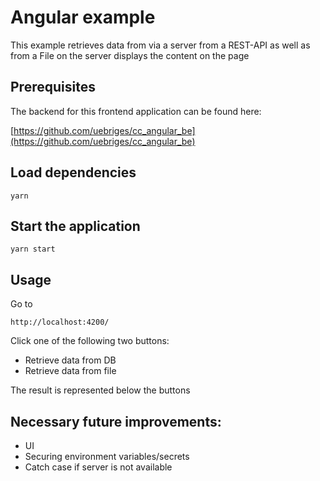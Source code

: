 # Angular example

This example retrieves data from via a server from a REST-API as well as from a File on the server displays the content on the page

## Prerequisites

The backend for this frontend application can be found here:

[https://github.com/uebriges/cc_angular_be](https://github.com/uebriges/cc_angular_be)

## Load dependencies

```
yarn
```

## Start the application

```
yarn start
```

## Usage

Go to

```
http://localhost:4200/
```

Click one of the following two buttons:

- Retrieve data from DB
- Retrieve data from file

The result is represented below the buttons

## Necessary future improvements:

- UI
- Securing environment variables/secrets
- Catch case if server is not available
